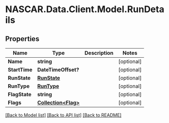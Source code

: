 # NASCAR.Data.Client.Model.RunDetails
## Properties

Name | Type | Description | Notes
------------ | ------------- | ------------- | -------------
**Name** | **string** |  | [optional] 
**StartTime** | **DateTimeOffset?** |  | [optional] 
**RunState** | [**RunState**](RunState.md) |  | [optional] 
**RunType** | [**RunType**](RunType.md) |  | [optional] 
**FlagState** | **string** |  | [optional] 
**Flags** | [**Collection&lt;Flag&gt;**](Flag.md) |  | [optional] 

[[Back to Model list]](../README.md#documentation-for-models) [[Back to API list]](../README.md#documentation-for-api-endpoints) [[Back to README]](../README.md)

